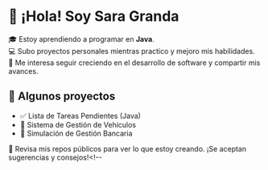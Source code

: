 

# 👋 ¡Hola! Soy Sara Granda

🎓 Estoy aprendiendo a programar en **Java**.  
💻 Subo proyectos personales mientras practico y mejoro mis habilidades.  
🚀 Me interesa seguir creciendo en el desarrollo de software y compartir mis avances.

## 📘 Algunos proyectos
- ✅ Lista de Tareas Pendientes (Java)
- 🚗 Sistema de Gestión de Vehículos
- 🏦 Simulación de Gestión Bancaria

🔗 Revisa mis repos públicos para ver lo que estoy creando. ¡Se aceptan sugerencias y consejos!<!--

